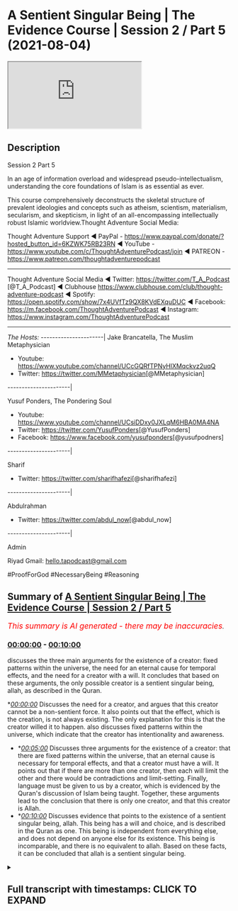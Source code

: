 # A Sentient Singular Being | The Evidence Course | Session 2 / Part 5 (2021-08-04)

<iframe loading='lazy' src='https://www.youtube.com/embed/pNtzuXqS6Zs'></iframe>

## Description

Session 2 Part 5

In an age of information overload and widespread pseudo-intellectualism, understanding the core foundations of Islam is as essential as ever. 

This course comprehensively deconstructs the skeletal structure of prevalent ideologies and concepts such as atheism, scientism, materialism, secularism, and skepticism, in light of an all-encompassing intellectually robust Islamic worldview.Thought Adventure Social Media:

Thought Adventure Support
◄ PayPal - https://www.paypal.com/donate/?hosted_button_id=6KZWK75RB23RN 
◄ YouTube - https://www.youtube.com/c/ThoughtAdventurePodcast/join
◄ PATREON - https://www.patreon.com/thoughtadventurepodcast
____________________________________________________________________

Thought Adventure Social Media
◄ Twitter: https://twitter.com/T_A_Podcast​​ [@T_A_Podcast]
◄ Clubhouse https://www.clubhouse.com/club/thought-adventure-podcast
◄ Spotify: https://open.spotify.com/show/7x4UVfTz9QX8KVdEXquDUC
◄ Facebook: https://m.facebook.com/ThoughtAdventurePodcast
◄ Instagram: https://www.instagram.com/ThoughtAdventurePodcast​

----------------------------------------------------------------

*The Hosts:*
----------------------|
Jake Brancatella, The Muslim Metaphysician

- Youtube: https://www.youtube.com/channel/UCcGQRfTPNyHlXMqckvz2uqQ
- Twitter:  https://twitter.com/MMetaphysician​​ [@MMetaphysician]

----------------------|

Yusuf Ponders, The Pondering Soul

- Youtube: https://www.youtube.com/channel/UCsiDDxy0JXLqM6HBA0MA4NA
- Twitter: https://twitter.com/YusufPonders​​ [@YusufPonders]
- Facebook: https://www.facebook.com/yusufponders​ [@yusufpodners]

----------------------|

Sharif

- Twitter: https://twitter.com/sharifhafezi​​ [@sharifhafezi]

----------------------|

Abdulrahman

- Twitter: https://twitter.com/abdul_now​ [@abdul_now]

----------------------|

Admin

Riyad 
Gmail: hello.tapodcast@gmail.com

#ProofForGod #NecessaryBeing #Reasoning

## Summary of [A Sentient Singular Being | The Evidence Course | Session 2 / Part 5](https://www.youtube.com/watch?v=pNtzuXqS6Zs)


*<span style="color:red; font-size:125%">This summary is AI generated - there may be inaccuracies</span>. [](/)*

### [00:00:00](https://www.youtube.com/watch?v=pNtzuXqS6Zs&t=0) - [00:10:00](https://www.youtube.com/watch?v=pNtzuXqS6Zs&t=600)

 discusses the three main arguments for the existence of a creator: fixed patterns within the universe, the need for an eternal cause for temporal effects, and the need for a creator with a will. It concludes that based on these arguments, the only possible creator is a sentient singular being, allah, as described in the Quran.

**[00:00:00](https://www.youtube.com/watch?v=pNtzuXqS6Zs&t=0)* Discusses the need for a creator, and argues that this creator cannot be a non-sentient force. It also points out that the effect, which is the creation, is not always existing. The only explanation for this is that the creator willed it to happen.  also discusses fixed patterns within the universe, which indicate that the creator has intentionality and awareness.
* **[00:05:00](https://www.youtube.com/watch?v=pNtzuXqS6Zs&t=300)* Discusses three arguments for the existence of a creator: that there are fixed patterns within the universe, that an eternal cause is necessary for temporal effects, and that a creator must have a will. It points out that if there are more than one creator, then each will limit the other and there would be contradictions and limit-setting. Finally, language must be given to us by a creator, which is evidenced by the Quran's discussion of Islam being taught. Together, these arguments lead to the conclusion that there is only one creator, and that this creator is Allah.
* **[00:10:00](https://www.youtube.com/watch?v=pNtzuXqS6Zs&t=600)* Discusses evidence that points to the existence of a sentient singular being, allah. This being has a will and choice, and is described in the Quran as one. This being is independent from everything else, and does not depend on anyone else for its existence. This being is incomparable, and there is no equivalent to allah. Based on these facts, it can be concluded that allah is a sentient singular being.

<details><summary><h2>Full transcript with timestamps: CLICK TO EXPAND</h2></summary>

[0:00:15](https://youtu.be/pNtzuXqS6Zs?t=15) so we've proven that there is a  
[0:00:17](https://youtu.be/pNtzuXqS6Zs?t=17) necessary  
[0:00:18](https://youtu.be/pNtzuXqS6Zs?t=18) independent creator that exists  
[0:00:21](https://youtu.be/pNtzuXqS6Zs?t=21) and that created or is the created and  
[0:00:24](https://youtu.be/pNtzuXqS6Zs?t=24) also  
[0:00:24](https://youtu.be/pNtzuXqS6Zs?t=24) the explanation for the existence of  
[0:00:27](https://youtu.be/pNtzuXqS6Zs?t=27) contingent possible beings  
[0:00:29](https://youtu.be/pNtzuXqS6Zs?t=29) we've established that fact but some  
[0:00:32](https://youtu.be/pNtzuXqS6Zs?t=32) people they argue  
[0:00:34](https://youtu.be/pNtzuXqS6Zs?t=34) how do we know that the this necessary  
[0:00:36](https://youtu.be/pNtzuXqS6Zs?t=36) being  
[0:00:37](https://youtu.be/pNtzuXqS6Zs?t=37) has you know is is a what they term a  
[0:00:40](https://youtu.be/pNtzuXqS6Zs?t=40) god  
[0:00:41](https://youtu.be/pNtzuXqS6Zs?t=41) how do we know it's some a personal  
[0:00:43](https://youtu.be/pNtzuXqS6Zs?t=43) agent that chose  
[0:00:44](https://youtu.be/pNtzuXqS6Zs?t=44) that made decisions that is self-aware  
[0:00:48](https://youtu.be/pNtzuXqS6Zs?t=48) couldn't there be an in unlimited  
[0:00:50](https://youtu.be/pNtzuXqS6Zs?t=50) independent  
[0:00:52](https://youtu.be/pNtzuXqS6Zs?t=52) you know uh being out there that is a  
[0:00:54](https://youtu.be/pNtzuXqS6Zs?t=54) mechanical force  
[0:00:56](https://youtu.be/pNtzuXqS6Zs?t=56) couldn't the cosmos be considered that  
[0:00:59](https://youtu.be/pNtzuXqS6Zs?t=59) necessary being  
[0:01:00](https://youtu.be/pNtzuXqS6Zs?t=60) couldn't there be some subatomic quantum  
[0:01:02](https://youtu.be/pNtzuXqS6Zs?t=62) field particle or whatever  
[0:01:04](https://youtu.be/pNtzuXqS6Zs?t=64) that could be a necessary being that's  
[0:01:06](https://youtu.be/pNtzuXqS6Zs?t=66) always existed  
[0:01:08](https://youtu.be/pNtzuXqS6Zs?t=68) well we say no and we said no for a  
[0:01:10](https://youtu.be/pNtzuXqS6Zs?t=70) number of reasons  
[0:01:12](https://youtu.be/pNtzuXqS6Zs?t=72) the first one is because these things  
[0:01:14](https://youtu.be/pNtzuXqS6Zs?t=74) that they point to  
[0:01:16](https://youtu.be/pNtzuXqS6Zs?t=76) are limited finite and therefore  
[0:01:19](https://youtu.be/pNtzuXqS6Zs?t=79) dependent  
[0:01:19](https://youtu.be/pNtzuXqS6Zs?t=79) i they are contingent possible beings so  
[0:01:22](https://youtu.be/pNtzuXqS6Zs?t=82) therefore you need something outside of  
[0:01:24](https://youtu.be/pNtzuXqS6Zs?t=84) space and time outside of what occupies  
[0:01:27](https://youtu.be/pNtzuXqS6Zs?t=87) the limited nature  
[0:01:29](https://youtu.be/pNtzuXqS6Zs?t=89) of the cosmos or the universe the second  
[0:01:32](https://youtu.be/pNtzuXqS6Zs?t=92) thing is this  
[0:01:33](https://youtu.be/pNtzuXqS6Zs?t=93) is that when we ask about the the  
[0:01:35](https://youtu.be/pNtzuXqS6Zs?t=95) question about  
[0:01:36](https://youtu.be/pNtzuXqS6Zs?t=96) could the creator this this creator out  
[0:01:39](https://youtu.be/pNtzuXqS6Zs?t=99) there  
[0:01:39](https://youtu.be/pNtzuXqS6Zs?t=99) could it be a non-sentient force this  
[0:01:42](https://youtu.be/pNtzuXqS6Zs?t=102) unlimited being could it be a  
[0:01:43](https://youtu.be/pNtzuXqS6Zs?t=103) non-sentient force  
[0:01:45](https://youtu.be/pNtzuXqS6Zs?t=105) we say no it can't be a non-sentient  
[0:01:48](https://youtu.be/pNtzuXqS6Zs?t=108) force  
[0:01:48](https://youtu.be/pNtzuXqS6Zs?t=108) for a number of reasons one of the  
[0:01:50](https://youtu.be/pNtzuXqS6Zs?t=110) examples that is given  
[0:01:52](https://youtu.be/pNtzuXqS6Zs?t=112) was he given by imam ghazali and he  
[0:01:55](https://youtu.be/pNtzuXqS6Zs?t=115) talked about this  
[0:01:56](https://youtu.be/pNtzuXqS6Zs?t=116) in his incoherence of the philosophers  
[0:01:58](https://youtu.be/pNtzuXqS6Zs?t=118) and he addresses the one of these  
[0:02:00](https://youtu.be/pNtzuXqS6Zs?t=120) contentions that god is not  
[0:02:02](https://youtu.be/pNtzuXqS6Zs?t=122) a self-aware willing creator  
[0:02:05](https://youtu.be/pNtzuXqS6Zs?t=125) he is some sort of mechanical force that  
[0:02:08](https://youtu.be/pNtzuXqS6Zs?t=128) had to create  
[0:02:09](https://youtu.be/pNtzuXqS6Zs?t=129) the uh the the effects or had to create  
[0:02:12](https://youtu.be/pNtzuXqS6Zs?t=132) the universe around us  
[0:02:14](https://youtu.be/pNtzuXqS6Zs?t=134) and he said in paraphrase in summary  
[0:02:17](https://youtu.be/pNtzuXqS6Zs?t=137) that if you've got an eternal course you  
[0:02:20](https://youtu.be/pNtzuXqS6Zs?t=140) will have  
[0:02:21](https://youtu.be/pNtzuXqS6Zs?t=141) an eternal effect effect yeah so you  
[0:02:24](https://youtu.be/pNtzuXqS6Zs?t=144) just think about this  
[0:02:26](https://youtu.be/pNtzuXqS6Zs?t=146) if you got a cause so the thing  
[0:02:29](https://youtu.be/pNtzuXqS6Zs?t=149) everything necessary for the cause to  
[0:02:32](https://youtu.be/pNtzuXqS6Zs?t=152) create an effect  
[0:02:33](https://youtu.be/pNtzuXqS6Zs?t=153) then what you're going to have you're  
[0:02:35](https://youtu.be/pNtzuXqS6Zs?t=155) going to have an effect  
[0:02:37](https://youtu.be/pNtzuXqS6Zs?t=157) so he gives an example of the sun  
[0:02:40](https://youtu.be/pNtzuXqS6Zs?t=160) he says as soon as the sun rises you  
[0:02:43](https://youtu.be/pNtzuXqS6Zs?t=163) have light  
[0:02:44](https://youtu.be/pNtzuXqS6Zs?t=164) it's never the case that the sun rises  
[0:02:46](https://youtu.be/pNtzuXqS6Zs?t=166) and you don't have light  
[0:02:48](https://youtu.be/pNtzuXqS6Zs?t=168) or the sun rises and decides you know or  
[0:02:51](https://youtu.be/pNtzuXqS6Zs?t=171) or you know instead of light 20 minutes  
[0:02:54](https://youtu.be/pNtzuXqS6Zs?t=174) later this light  
[0:02:56](https://youtu.be/pNtzuXqS6Zs?t=176) or two three hours later this light as  
[0:02:58](https://youtu.be/pNtzuXqS6Zs?t=178) soon as the sun rises  
[0:03:00](https://youtu.be/pNtzuXqS6Zs?t=180) there is light so he says as soon as you  
[0:03:03](https://youtu.be/pNtzuXqS6Zs?t=183) have the cause  
[0:03:04](https://youtu.be/pNtzuXqS6Zs?t=184) you have the effect the cause here is  
[0:03:06](https://youtu.be/pNtzuXqS6Zs?t=186) the sun  
[0:03:07](https://youtu.be/pNtzuXqS6Zs?t=187) and the effect is the light that is in  
[0:03:09](https://youtu.be/pNtzuXqS6Zs?t=189) things that don't  
[0:03:10](https://youtu.be/pNtzuXqS6Zs?t=190) choose so as soon as you have the cause  
[0:03:13](https://youtu.be/pNtzuXqS6Zs?t=193) you have the effect  
[0:03:14](https://youtu.be/pNtzuXqS6Zs?t=194) it matters that don't choose for  
[0:03:16](https://youtu.be/pNtzuXqS6Zs?t=196) themselves  
[0:03:17](https://youtu.be/pNtzuXqS6Zs?t=197) the effect or the creation  
[0:03:20](https://youtu.be/pNtzuXqS6Zs?t=200) so he said or moving on to what his  
[0:03:24](https://youtu.be/pNtzuXqS6Zs?t=204) point was  
[0:03:25](https://youtu.be/pNtzuXqS6Zs?t=205) was that well what you have here is an  
[0:03:28](https://youtu.be/pNtzuXqS6Zs?t=208) eternal cause the creator  
[0:03:31](https://youtu.be/pNtzuXqS6Zs?t=211) but the effect which is the creation is  
[0:03:34](https://youtu.be/pNtzuXqS6Zs?t=214) not eternal  
[0:03:36](https://youtu.be/pNtzuXqS6Zs?t=216) it's temporal meaning it had a beginning  
[0:03:39](https://youtu.be/pNtzuXqS6Zs?t=219) so even if you talk about modern science  
[0:03:41](https://youtu.be/pNtzuXqS6Zs?t=221) which says that the universe is 13.78  
[0:03:43](https://youtu.be/pNtzuXqS6Zs?t=223) billion years old  
[0:03:45](https://youtu.be/pNtzuXqS6Zs?t=225) we know it had a beginning yeah whether  
[0:03:48](https://youtu.be/pNtzuXqS6Zs?t=228) that's 13.78 billion years ago  
[0:03:50](https://youtu.be/pNtzuXqS6Zs?t=230) more or less yeah whatever you know  
[0:03:53](https://youtu.be/pNtzuXqS6Zs?t=233) we understand and even if people say oh  
[0:03:56](https://youtu.be/pNtzuXqS6Zs?t=236) what came before the universe we know  
[0:03:58](https://youtu.be/pNtzuXqS6Zs?t=238) that an infinite regress  
[0:03:59](https://youtu.be/pNtzuXqS6Zs?t=239) has to have a beginning so we know that  
[0:04:01](https://youtu.be/pNtzuXqS6Zs?t=241) the effect  
[0:04:02](https://youtu.be/pNtzuXqS6Zs?t=242) the limited contingent beings have a  
[0:04:05](https://youtu.be/pNtzuXqS6Zs?t=245) beginning  
[0:04:06](https://youtu.be/pNtzuXqS6Zs?t=246) in time they're not always in existence  
[0:04:08](https://youtu.be/pNtzuXqS6Zs?t=248) but we know that the creator the  
[0:04:10](https://youtu.be/pNtzuXqS6Zs?t=250) necessary being  
[0:04:11](https://youtu.be/pNtzuXqS6Zs?t=251) has always an existence but the effect  
[0:04:14](https://youtu.be/pNtzuXqS6Zs?t=254) is not always existing  
[0:04:16](https://youtu.be/pNtzuXqS6Zs?t=256) so what is that what is the the variable  
[0:04:19](https://youtu.be/pNtzuXqS6Zs?t=259) then  
[0:04:20](https://youtu.be/pNtzuXqS6Zs?t=260) that is affecting or making it  
[0:04:23](https://youtu.be/pNtzuXqS6Zs?t=263) changing the fact that you have an  
[0:04:25](https://youtu.be/pNtzuXqS6Zs?t=265) effect a temporal effect  
[0:04:27](https://youtu.be/pNtzuXqS6Zs?t=267) within eternal cause the variable the  
[0:04:30](https://youtu.be/pNtzuXqS6Zs?t=270) only explanation that we have  
[0:04:31](https://youtu.be/pNtzuXqS6Zs?t=271) is the fact that the creator chose to  
[0:04:34](https://youtu.be/pNtzuXqS6Zs?t=274) create  
[0:04:35](https://youtu.be/pNtzuXqS6Zs?t=275) willed it that the creation came about  
[0:04:38](https://youtu.be/pNtzuXqS6Zs?t=278) not only this but we see fixed patterns  
[0:04:42](https://youtu.be/pNtzuXqS6Zs?t=282) within the universe the universe doesn't  
[0:04:44](https://youtu.be/pNtzuXqS6Zs?t=284) have to have  
[0:04:45](https://youtu.be/pNtzuXqS6Zs?t=285) those fixed patterns that's why we  
[0:04:48](https://youtu.be/pNtzuXqS6Zs?t=288) understand that they're contingent  
[0:04:50](https://youtu.be/pNtzuXqS6Zs?t=290) but they are those particular patterns  
[0:04:52](https://youtu.be/pNtzuXqS6Zs?t=292) as opposed to any other particular  
[0:04:54](https://youtu.be/pNtzuXqS6Zs?t=294) patterns  
[0:04:55](https://youtu.be/pNtzuXqS6Zs?t=295) that indicates intentionality awareness  
[0:04:59](https://youtu.be/pNtzuXqS6Zs?t=299) that they are creating the universe with  
[0:05:01](https://youtu.be/pNtzuXqS6Zs?t=301) a particular pattern  
[0:05:02](https://youtu.be/pNtzuXqS6Zs?t=302) it's like for example if i drew a blue  
[0:05:05](https://youtu.be/pNtzuXqS6Zs?t=305) circle  
[0:05:06](https://youtu.be/pNtzuXqS6Zs?t=306) the blue circle the fact that it's blue  
[0:05:09](https://youtu.be/pNtzuXqS6Zs?t=309) as opposed to any other  
[0:05:10](https://youtu.be/pNtzuXqS6Zs?t=310) color indicates some sort of  
[0:05:11](https://youtu.be/pNtzuXqS6Zs?t=311) intentionality  
[0:05:13](https://youtu.be/pNtzuXqS6Zs?t=313) yeah it doesn't have to be blue it could  
[0:05:15](https://youtu.be/pNtzuXqS6Zs?t=315) be something else  
[0:05:16](https://youtu.be/pNtzuXqS6Zs?t=316) and that was the evidence that we used  
[0:05:18](https://youtu.be/pNtzuXqS6Zs?t=318) in order to come to the conclusion  
[0:05:19](https://youtu.be/pNtzuXqS6Zs?t=319) or one of the evidence we used to come  
[0:05:21](https://youtu.be/pNtzuXqS6Zs?t=321) to the conclusion that a creator  
[0:05:23](https://youtu.be/pNtzuXqS6Zs?t=323) exists that their necessary being exists  
[0:05:25](https://youtu.be/pNtzuXqS6Zs?t=325) so when we have fixed patterns within  
[0:05:27](https://youtu.be/pNtzuXqS6Zs?t=327) nature and fixed  
[0:05:28](https://youtu.be/pNtzuXqS6Zs?t=328) attributes that we sense within the  
[0:05:29](https://youtu.be/pNtzuXqS6Zs?t=329) universe that could be other ways  
[0:05:31](https://youtu.be/pNtzuXqS6Zs?t=331) then it indicates as intentionality  
[0:05:33](https://youtu.be/pNtzuXqS6Zs?t=333) regards to that  
[0:05:36](https://youtu.be/pNtzuXqS6Zs?t=336) thirdly if we accept that the idea that  
[0:05:38](https://youtu.be/pNtzuXqS6Zs?t=338) the  
[0:05:39](https://youtu.be/pNtzuXqS6Zs?t=339) the creator is some sort of you know  
[0:05:41](https://youtu.be/pNtzuXqS6Zs?t=341) non-sentient  
[0:05:42](https://youtu.be/pNtzuXqS6Zs?t=342) force that has to create then we are  
[0:05:45](https://youtu.be/pNtzuXqS6Zs?t=345) basically saying that the creator is  
[0:05:47](https://youtu.be/pNtzuXqS6Zs?t=347) limited  
[0:05:48](https://youtu.be/pNtzuXqS6Zs?t=348) or is forced and therefore dependent  
[0:05:51](https://youtu.be/pNtzuXqS6Zs?t=351) upon something else  
[0:05:52](https://youtu.be/pNtzuXqS6Zs?t=352) effectively we're saying it's a  
[0:05:53](https://youtu.be/pNtzuXqS6Zs?t=353) contingent being in order for the  
[0:05:55](https://youtu.be/pNtzuXqS6Zs?t=355) creator to be  
[0:05:57](https://youtu.be/pNtzuXqS6Zs?t=357) truly eternal truly self-sufficient  
[0:06:00](https://youtu.be/pNtzuXqS6Zs?t=360) truly independent then it would have to  
[0:06:03](https://youtu.be/pNtzuXqS6Zs?t=363) not  
[0:06:03](https://youtu.be/pNtzuXqS6Zs?t=363) be forced to create but choose to create  
[0:06:07](https://youtu.be/pNtzuXqS6Zs?t=367) so these three arguments indicate very  
[0:06:10](https://youtu.be/pNtzuXqS6Zs?t=370) clearly  
[0:06:11](https://youtu.be/pNtzuXqS6Zs?t=371) the only possible way to explain  
[0:06:14](https://youtu.be/pNtzuXqS6Zs?t=374) temporal effects of the universe  
[0:06:18](https://youtu.be/pNtzuXqS6Zs?t=378) is from an eternal cause is by  
[0:06:20](https://youtu.be/pNtzuXqS6Zs?t=380) understanding that the eternal cause  
[0:06:23](https://youtu.be/pNtzuXqS6Zs?t=383) chose to create the universe in the same  
[0:06:25](https://youtu.be/pNtzuXqS6Zs?t=385) way the only way to explain  
[0:06:28](https://youtu.be/pNtzuXqS6Zs?t=388) how the universe has fixed patterns and  
[0:06:30](https://youtu.be/pNtzuXqS6Zs?t=390) fixed  
[0:06:31](https://youtu.be/pNtzuXqS6Zs?t=391) attributes within the universe when it  
[0:06:33](https://youtu.be/pNtzuXqS6Zs?t=393) could have been other attributes  
[0:06:34](https://youtu.be/pNtzuXqS6Zs?t=394) is to understand the intentionality of  
[0:06:36](https://youtu.be/pNtzuXqS6Zs?t=396) the creator to make it that way  
[0:06:38](https://youtu.be/pNtzuXqS6Zs?t=398) as a poster any other way i determine it  
[0:06:43](https://youtu.be/pNtzuXqS6Zs?t=403) so that explains to us that the creator  
[0:06:45](https://youtu.be/pNtzuXqS6Zs?t=405) has to have a will  
[0:06:47](https://youtu.be/pNtzuXqS6Zs?t=407) the second question becomes well could  
[0:06:49](https://youtu.be/pNtzuXqS6Zs?t=409) there be more than one creator  
[0:06:52](https://youtu.be/pNtzuXqS6Zs?t=412) why do we affirm only one creator again  
[0:06:55](https://youtu.be/pNtzuXqS6Zs?t=415) there is a number of reasons to this  
[0:06:57](https://youtu.be/pNtzuXqS6Zs?t=417) firstly the quran states  
[0:07:00](https://youtu.be/pNtzuXqS6Zs?t=420) had there been had there been therein  
[0:07:02](https://youtu.be/pNtzuXqS6Zs?t=422) gods besides  
[0:07:03](https://youtu.be/pNtzuXqS6Zs?t=423) allah allah then verily uh  
[0:07:06](https://youtu.be/pNtzuXqS6Zs?t=426) besides allah then verily both would  
[0:07:09](https://youtu.be/pNtzuXqS6Zs?t=429) have been ruined  
[0:07:10](https://youtu.be/pNtzuXqS6Zs?t=430) yeah the the the creation the gods etc  
[0:07:13](https://youtu.be/pNtzuXqS6Zs?t=433) glorified be allah the lord of the  
[0:07:15](https://youtu.be/pNtzuXqS6Zs?t=435) throne high  
[0:07:16](https://youtu.be/pNtzuXqS6Zs?t=436) is he above what they attribute  
[0:07:20](https://youtu.be/pNtzuXqS6Zs?t=440) so allah is demonstrating in this verse  
[0:07:24](https://youtu.be/pNtzuXqS6Zs?t=444) and there's  
[0:07:24](https://youtu.be/pNtzuXqS6Zs?t=444) also another verse in which talks about  
[0:07:26](https://youtu.be/pNtzuXqS6Zs?t=446) how the the universe would be in chaos  
[0:07:28](https://youtu.be/pNtzuXqS6Zs?t=448) the creation would be in chaos  
[0:07:30](https://youtu.be/pNtzuXqS6Zs?t=450) by explaining that when you have more  
[0:07:32](https://youtu.be/pNtzuXqS6Zs?t=452) than one creator  
[0:07:34](https://youtu.be/pNtzuXqS6Zs?t=454) yeah there is a inevitable contradiction  
[0:07:38](https://youtu.be/pNtzuXqS6Zs?t=458) yeah there is going to be inevitable  
[0:07:39](https://youtu.be/pNtzuXqS6Zs?t=459) paradox this paradox is this  
[0:07:42](https://youtu.be/pNtzuXqS6Zs?t=462) is that if one creator decides to create  
[0:07:46](https://youtu.be/pNtzuXqS6Zs?t=466) and another creator does not want to  
[0:07:49](https://youtu.be/pNtzuXqS6Zs?t=469) create  
[0:07:50](https://youtu.be/pNtzuXqS6Zs?t=470) then whose will is going to reign  
[0:07:52](https://youtu.be/pNtzuXqS6Zs?t=472) because both are unlimited  
[0:07:54](https://youtu.be/pNtzuXqS6Zs?t=474) both are independent and therefore you  
[0:07:56](https://youtu.be/pNtzuXqS6Zs?t=476) cannot  
[0:07:57](https://youtu.be/pNtzuXqS6Zs?t=477) have two unlimited independent creators  
[0:08:00](https://youtu.be/pNtzuXqS6Zs?t=480) with separate wills to exist this would  
[0:08:03](https://youtu.be/pNtzuXqS6Zs?t=483) be  
[0:08:04](https://youtu.be/pNtzuXqS6Zs?t=484) you know this would result in this  
[0:08:05](https://youtu.be/pNtzuXqS6Zs?t=485) inevitable contradiction  
[0:08:07](https://youtu.be/pNtzuXqS6Zs?t=487) one creator wanting one creator wanting  
[0:08:09](https://youtu.be/pNtzuXqS6Zs?t=489) to do one thing  
[0:08:10](https://youtu.be/pNtzuXqS6Zs?t=490) another creator wanting to do something  
[0:08:12](https://youtu.be/pNtzuXqS6Zs?t=492) else  
[0:08:13](https://youtu.be/pNtzuXqS6Zs?t=493) similarly if we say there's two creators  
[0:08:16](https://youtu.be/pNtzuXqS6Zs?t=496) then  
[0:08:17](https://youtu.be/pNtzuXqS6Zs?t=497) where does the first creator begin and  
[0:08:19](https://youtu.be/pNtzuXqS6Zs?t=499) the second creator end  
[0:08:21](https://youtu.be/pNtzuXqS6Zs?t=501) in fact what you're doing is you're  
[0:08:23](https://youtu.be/pNtzuXqS6Zs?t=503) placing limits upon the creator  
[0:08:25](https://youtu.be/pNtzuXqS6Zs?t=505) and if things have limits then they are  
[0:08:27](https://youtu.be/pNtzuXqS6Zs?t=507) dependent because then they become  
[0:08:28](https://youtu.be/pNtzuXqS6Zs?t=508) contingent beings  
[0:08:30](https://youtu.be/pNtzuXqS6Zs?t=510) so they cannot have limits you can't  
[0:08:31](https://youtu.be/pNtzuXqS6Zs?t=511) have distinct entities  
[0:08:33](https://youtu.be/pNtzuXqS6Zs?t=513) within the you know uh beyond the  
[0:08:36](https://youtu.be/pNtzuXqS6Zs?t=516) universe and  
[0:08:37](https://youtu.be/pNtzuXqS6Zs?t=517) for a number of creators so as a result  
[0:08:40](https://youtu.be/pNtzuXqS6Zs?t=520) you can only  
[0:08:41](https://youtu.be/pNtzuXqS6Zs?t=521) logically have one creator  
[0:08:44](https://youtu.be/pNtzuXqS6Zs?t=524) and we also know from the universe  
[0:08:46](https://youtu.be/pNtzuXqS6Zs?t=526) itself because it has  
[0:08:48](https://youtu.be/pNtzuXqS6Zs?t=528) one set of fixed patterns and behavior  
[0:08:52](https://youtu.be/pNtzuXqS6Zs?t=532) it see it indicates one intentionality  
[0:08:56](https://youtu.be/pNtzuXqS6Zs?t=536) one will to determine the attributes and  
[0:08:59](https://youtu.be/pNtzuXqS6Zs?t=539) the laws of the universe  
[0:09:01](https://youtu.be/pNtzuXqS6Zs?t=541) so we can understand therefore  
[0:09:04](https://youtu.be/pNtzuXqS6Zs?t=544) that there cannot be more than one  
[0:09:06](https://youtu.be/pNtzuXqS6Zs?t=546) creator or more than one  
[0:09:08](https://youtu.be/pNtzuXqS6Zs?t=548) unlimited infinite necessary being this  
[0:09:11](https://youtu.be/pNtzuXqS6Zs?t=551) would lead to contradictions  
[0:09:13](https://youtu.be/pNtzuXqS6Zs?t=553) and also they would limit limit  
[0:09:15](https://youtu.be/pNtzuXqS6Zs?t=555) themselves to each other  
[0:09:17](https://youtu.be/pNtzuXqS6Zs?t=557) so what we've shown through the  
[0:09:19](https://youtu.be/pNtzuXqS6Zs?t=559) discussion  
[0:09:20](https://youtu.be/pNtzuXqS6Zs?t=560) about contingent beings the discussion  
[0:09:22](https://youtu.be/pNtzuXqS6Zs?t=562) about  
[0:09:23](https://youtu.be/pNtzuXqS6Zs?t=563) you know this uh limited things  
[0:09:25](https://youtu.be/pNtzuXqS6Zs?t=565) depending upon other limited things in  
[0:09:27](https://youtu.be/pNtzuXqS6Zs?t=567) this  
[0:09:28](https://youtu.be/pNtzuXqS6Zs?t=568) chain that has to have a an end point  
[0:09:32](https://youtu.be/pNtzuXqS6Zs?t=572) what have we shown regards to the fact  
[0:09:33](https://youtu.be/pNtzuXqS6Zs?t=573) that who determines limited contingent  
[0:09:36](https://youtu.be/pNtzuXqS6Zs?t=576) things to exist  
[0:09:37](https://youtu.be/pNtzuXqS6Zs?t=577) what have we shown also regards to uh  
[0:09:41](https://youtu.be/pNtzuXqS6Zs?t=581) the fact that language has to be given  
[0:09:43](https://youtu.be/pNtzuXqS6Zs?t=583) to us beyond  
[0:09:45](https://youtu.be/pNtzuXqS6Zs?t=585) uh any to human beings that means it  
[0:09:47](https://youtu.be/pNtzuXqS6Zs?t=587) comes from the creator language has to  
[0:09:49](https://youtu.be/pNtzuXqS6Zs?t=589) be taught to us like it mentioned  
[0:09:50](https://youtu.be/pNtzuXqS6Zs?t=590) in the quran about islam being taught  
[0:09:52](https://youtu.be/pNtzuXqS6Zs?t=592) the quran  
[0:09:54](https://youtu.be/pNtzuXqS6Zs?t=594) what does it also show to us that we've  
[0:09:55](https://youtu.be/pNtzuXqS6Zs?t=595) also demonstrated  
[0:09:57](https://youtu.be/pNtzuXqS6Zs?t=597) that allah had to choose to create or  
[0:10:00](https://youtu.be/pNtzuXqS6Zs?t=600) has a will and choice to create and that  
[0:10:01](https://youtu.be/pNtzuXqS6Zs?t=601) the creator allah is one  
[0:10:04](https://youtu.be/pNtzuXqS6Zs?t=604) it indicates to us what allah says in  
[0:10:07](https://youtu.be/pNtzuXqS6Zs?t=607) the quran itself  
[0:10:19](https://youtu.be/pNtzuXqS6Zs?t=619) so we've come to this rationally and  
[0:10:21](https://youtu.be/pNtzuXqS6Zs?t=621) it's also informed to us by the text  
[0:10:24](https://youtu.be/pNtzuXqS6Zs?t=624) declare say allah is one and only one  
[0:10:28](https://youtu.be/pNtzuXqS6Zs?t=628) allah he is self-sufficient independent  
[0:10:32](https://youtu.be/pNtzuXqS6Zs?t=632) from which you know everything else  
[0:10:33](https://youtu.be/pNtzuXqS6Zs?t=633) depends their existence but allah does  
[0:10:36](https://youtu.be/pNtzuXqS6Zs?t=636) not depend upon anyone else for its  
[0:10:37](https://youtu.be/pNtzuXqS6Zs?t=637) existence  
[0:10:42](https://youtu.be/pNtzuXqS6Zs?t=642) neither does he beget nor was he  
[0:10:43](https://youtu.be/pNtzuXqS6Zs?t=643) begotten  
[0:10:45](https://youtu.be/pNtzuXqS6Zs?t=645) who ahead and there is none and nothing  
[0:10:48](https://youtu.be/pNtzuXqS6Zs?t=648) comparable unto allah  
[0:10:50](https://youtu.be/pNtzuXqS6Zs?t=650) this is sort of a class and this is what  
[0:10:53](https://youtu.be/pNtzuXqS6Zs?t=653) we can conclude  
[0:10:54](https://youtu.be/pNtzuXqS6Zs?t=654) by sensing the reality around us  
</details>